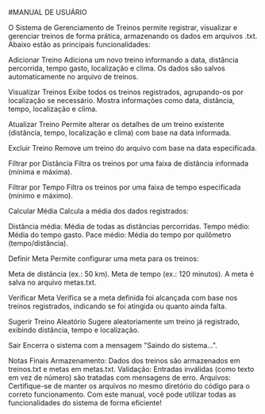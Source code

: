 #MANUAL DE USUÁRIO

O Sistema de Gerenciamento de Treinos permite registrar, visualizar e gerenciar treinos de forma prática, armazenando os dados em arquivos .txt. Abaixo estão as principais funcionalidades:

Adicionar Treino
Adiciona um novo treino informando a data, distância percorrida, tempo gasto, localização e clima. Os dados são salvos automaticamente no arquivo de treinos.

Visualizar Treinos
Exibe todos os treinos registrados, agrupando-os por localização se necessário. Mostra informações como data, distância, tempo, localização e clima.

Atualizar Treino
Permite alterar os detalhes de um treino existente (distância, tempo, localização e clima) com base na data informada.

Excluir Treino
Remove um treino do arquivo com base na data especificada.

Filtrar por Distância
Filtra os treinos por uma faixa de distância informada (mínima e máxima).

Filtrar por Tempo
Filtra os treinos por uma faixa de tempo especificada (mínimo e máximo).

Calcular Média
Calcula a média dos dados registrados:

Distância média: Média de todas as distâncias percorridas.
Tempo médio: Média do tempo gasto.
Pace médio: Média do tempo por quilômetro (tempo/distância).

Definir Meta
Permite configurar uma meta para os treinos:

Meta de distância (ex.: 50 km).
Meta de tempo (ex.: 120 minutos). A meta é salva no arquivo metas.txt.

Verificar Meta
Verifica se a meta definida foi alcançada com base nos treinos registrados, indicando se foi atingida ou quanto ainda falta.

Sugerir Treino Aleatório
Sugere aleatoriamente um treino já registrado, exibindo distância, tempo e localização.

Sair
Encerra o sistema com a mensagem "Saindo do sistema...".

Notas Finais
Armazenamento: Dados dos treinos são armazenados em treinos.txt e metas em metas.txt.
Validação: Entradas inválidas (como texto em vez de número) são tratadas com mensagens de erro.
Arquivos: Certifique-se de manter os arquivos no mesmo diretório do código para o correto funcionamento.
Com este manual, você pode utilizar todas as funcionalidades do sistema de forma eficiente!

